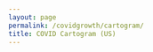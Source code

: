 ```yaml
---
layout: page
permalink: /covidgrowth/cartogram/
title: COVID Cartogram (US)
---
```


<link rel="stylesheet" href="/covidgrowth/cartogram.css">
<script src="//d3js.org/d3.v4.min.js" defer></script>
<script src="/covidgrowth/state-cartogram.min.js" defer></script>
<figure></figure>